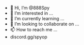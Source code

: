- 👋 Hi, I’m @888Spy
- 👀 I’m interested in ...
- 🌱 I’m currently learning ...
- 💞️ I’m looking to collaborate on ...
- 📫 How to reach me ...
- discord.gg/spyop
